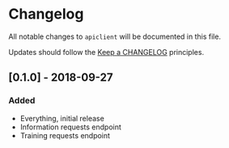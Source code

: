 # Changelog

All notable changes to `apiclient` will be documented in this file.

Updates should follow the [Keep a CHANGELOG](http://keepachangelog.com/) principles.


## [0.1.0] - 2018-09-27

### Added
- Everything, initial release
- Information requests endpoint
- Training requests endpoint
